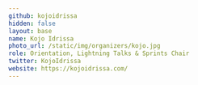 ```yaml
---
github: kojoidrissa
hidden: false
layout: base
name: Kojo Idrissa
photo_url: /static/img/organizers/kojo.jpg
role: Orientation, Lightning Talks & Sprints Chair
twitter: KojoIdrissa
website: https://kojoidrissa.com/
---
```

